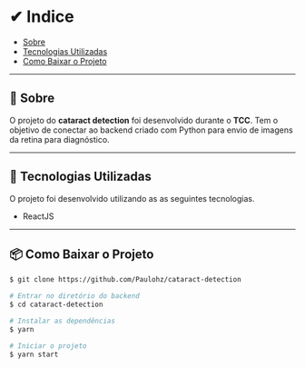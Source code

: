 # ✔ Indice 

- [Sobre](#-sobre)
- [Tecnologias Utilizadas](#-tecnologias-utilizadas)
- [Como Baixar o Projeto](#-como-baixar-o-projeto)

---

## 📜 Sobre 

O projeto do **cataract detection** foi desenvolvido durante o **TCC**. Tem o objetivo de conectar ao backend criado com Python para envio de imagens da retina para diagnóstico.

---

## 🚀 Tecnologias Utilizadas

O projeto foi desenvolvido utilizando as as seguintes tecnologias.

- ReactJS

---

## 📦 Como Baixar o Projeto

```bash
$ git clone https://github.com/Paulohz/cataract-detection

# Entrar no diretório do backend
$ cd cataract-detection

# Instalar as dependências
$ yarn 

# Iniciar o projeto 
$ yarn start

```
